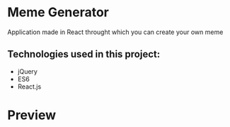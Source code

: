 # Meme Generator
Application made in React throught which you can create your own meme

## Technologies used in this project:
* jQuery
* ES6
* React.js


# Preview
